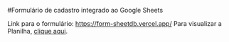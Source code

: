 #Formulário de cadastro integrado ao Google Sheets

Link para o formulário: https://form-sheetdb.vercel.app/
Para visualizar a Planilha, [clique aqui](https://docs.google.com/spreadsheets/d/19TRGKz2GOWb-6JENJSpRuM5hlz3xZ2iWWxsHOFRpyhw/edit?usp=sharing).
